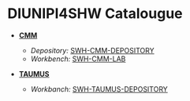 # DIUNIPI4SHW Catalougue


* **[CMM]()**
  * *Depository:* [SWH-CMM-DEPOSITORY](https://github.com/Unipisa/SWH-CMM-DEPOSITORY)
  * *Workbench:* [SWH-CMM-LAB](https://github.com/Unipisa/SWH-CMM-LAB)

* **[TAUMUS]()**
  * *Workbanch:* [SWH-TAUMUS-DEPOSITORY](https://github.com/Unipisa/SWH-TAUMUS-LAB)
